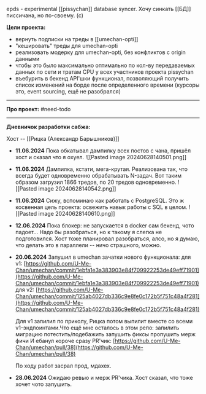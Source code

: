 epds - experimental [[pissychan]] database syncer. Хочу синкать [[БД]] писсичана, но по-своему. (с)

**Цели проекта:**
- вернуть подписки на треды в [[umechan-opti]]
- "кешировать" треды для umechan-opti
- реализовать модерку для umechan-opti, без конфликтов с origin данными
- чтобы это было максимально оптимально по кол-ву передаваемых данных по сети и тратам CPU у всех участников проекта pissychan
- въебурить в бекенд API'шки функционал, позволяющий получить список изменений на борде после определенного времени (курсоры это, event sourcing, ещё не разобрался)
***
**Про проект:**
#need-todo 
***
**Дневничок разработки сабжа:**

Хост -- [[Рицка (Александр Барышников)]]

- **11.06.2024**
	Пока обкатывал дампилку всех постов с чана, пришёл хост и сказал что я охуел.
	![[Pasted image 20240628140501.png]]

- **11.06.2024**
	Дампилка, кстати, мега-крутая. Реализована так, что всегда будет одновременно обрабатывать N-задач. Вот таким образом загрузил 1866 тредов, по 20 тредов одновременно.
	![[Pasted image 20240628140542.png]]

- **11.06.2024**
	Сижу, вспоминаю как работать с PostgreSQL. Это ж косвенная цель проекта: освежить навык работы с SQL в целом.
	![[Pasted image 20240628140610.png]]

- **12.06.2024**
	Пока блокер: не запускается в docker сам бекенд, чото падоет... Надо бы разобраться, но к такому я слегка не подготовился. Хост тоже планировал разобраться, алсо, но я думаю, что делать это в параллели -- ничо страшного, можно.

- **20.06.2024**
	Запушил в umechan зачатки нового функционала:
		для v1: [https://github.com/U-Me-Chan/umechan/commit/1ebfa1e3a383903e84f709922253de49eff71901](https://github.com/U-Me-Chan/umechan/commit/1ebfa1e3a383903e84f709922253de49eff71901)
		для v2: [https://github.com/U-Me-Chan/umechan/commit/125ab4027db336c9e8fe0c172b5f751c48a4f281](https://github.com/U-Me-Chan/umechan/commit/125ab4027db336c9e8fe0c172b5f751c48a4f281)
	
	Для v1 запилил по приколу, Рицка потом выпилит вместе со всеми v1-эндпоинтами.Что ещё мне осталось в этом репо:
		запилить миграцию
		потестить/подебажить
		запушить фиксы
		пропушить мерж фичи
	И ебанул короче сразу PR'чик: [https://github.com/U-Me-Chan/umechan/pull/38](https://github.com/U-Me-Chan/umechan/pull/38)
	
	По ходу работ засрал прод, мдахех.

- **28.06.2024**
	Ожидаю ревью и мерж PR'чика. Хост сказал, что тоже хочет чото запушить.

